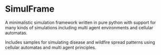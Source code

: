 # SimulFrame

A minimalistic simulation framework written in pure python with support for many kinds of simulations including multi agent environments and cellular automatas.

Includes samples for simulating disease and wildfire spread patterns using cellular automatas and multi agent principles.
